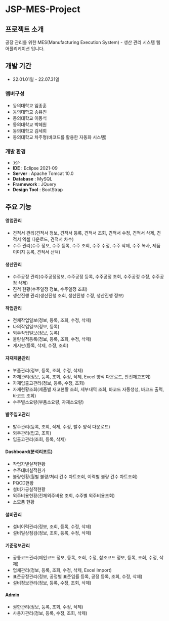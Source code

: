 # JSP-MES-Project

## 프로젝트 소개
공장 관리를 위한 MES(Manufacturing Execution System) - 생산 관리 시스템 웹 어플리케이션 입니다.

## 개발 기간
* 22.01.01일 - 22.07.31일

### 멤버구성
- 동의대학교 임종훈
- 동의대학교 송유진
- 동의대학교 이동석
- 동의대학교 박혜원
- 동의대학교 김세희
- 동의대학교 차주형(바코드를 활용한 자동화 시스템)

### 개발 환경
- `JSP`
- **IDE** : Eclipse 2021-09
- **Server** : Apache Tomcat 10.0
- **Database** : MySQL
- **Framework** : JQuery
- **Design Tool** : BootStrap

## 주요 기능
#### 영업관리
- 견적서 관리(견적서 정보, 견적서 등록, 견적서 조회, 견적서 수정, 견적서 삭제, 견적서 엑셀 다운로드, 견적서 차수)
- 수주 관리(수주 정보, 수주 등록, 수주 조회, 수주 수정, 수주 삭제, 수주 복사, 제품 이미지 등록, 견적서 선택)
#### 생산관리
- 수주공정 관리(수주공정정보, 수주공정 등록, 수주공정 조회, 수주공정 수정, 수주공정 삭제)
- 진척 현황(수주일정 정보, 수주일정 조회)
- 생산진행 관리(생산진행 조회, 생산진행 수정, 생산진행 정보)
#### 작업관리
- 전체작업일보(정보, 등록, 조회, 수정, 삭제)
- 나의작업일보(정보, 등록)
- 외주작업일보(정보, 등록)
- 불량실적등록(정보, 등록, 조회, 수정, 삭제)
- 게시판(등록, 삭제, 수정, 조회)
#### 자재제품관리
- 부품관리(정보, 등록, 조회, 수정, 삭제)
- 자재관리(정보, 등록, 조회, 수정, 삭제, Excel 양식 다운로드, 안전재고조회)
- 자재입출고관리(정보, 등록, 수정, 조회)
- 자재현황조회(제품별 재고현황 조회, 세부내역 조회, 바코드 자동생성, 바코드 출력, 바코드 조회)
- 수주별소요량(부품소요량, 자재소요량)
#### 발주입고관리
- 발주관리(등록, 조회, 삭제, 수정, 발주 양식 다운로드)
- 외주관리(입고, 조회)
- 입출고관리(조회, 등록, 삭제)
#### Dashboard(분석리포트)
- 작업자별실적현황
- 수주대비실적원가
- 불량현황(월별 불량/처리 건수 차트조회, 이력별 불량 건수 차트조회)
- PQCD현황
- 설비가공실적현황
- 외주비용현황(전체외주비용 조회, 수주별 외주비용조회)
- 소모품 현황
#### 설비관리
- 설비이력관리(정보, 조회, 등록, 수정, 삭제)
- 설비일상점검(정보, 조회, 등록, 수정, 삭제)
#### 기준정보관리
- 공통코드관리(메인코드 정보, 등록, 조회, 수정, 참조코드 정보, 등록, 조회, 수정, 삭제)
- 업체관리(정보, 등록, 조회, 수정, 삭제, Excel Import)
- 표준공정관리(정보, 공정별 표준임률 등록, 공정 등록, 조회, 수정, 삭제)
- 설비정보관리(정보, 등록, 수정, 조회, 삭제)
#### Admin
- 권한관리(정보, 등록, 조회, 수정, 삭제)
- 사용자관리(정보, 등록, 수정, 조회, 삭제)
